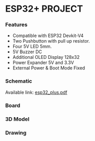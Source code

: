 # ESP32+ PROJECT

### Features
- Compatible with ESP32 Devkit-V4
- Two Pushbutton with pull up resistor.
- Four 5V LED 5mm.
- 5V Buzzer DC
- Additional OLED Display 128x32
- Power Expander 5V and 3.3V
- External Power & Boot Mode Fixed
  
### Schematic
Available link: [esp32_plus.pdf](https://github.com/user-attachments/files/19267839/esp32_plus.pdf)

### Board

### 3D Model

### Drawing
